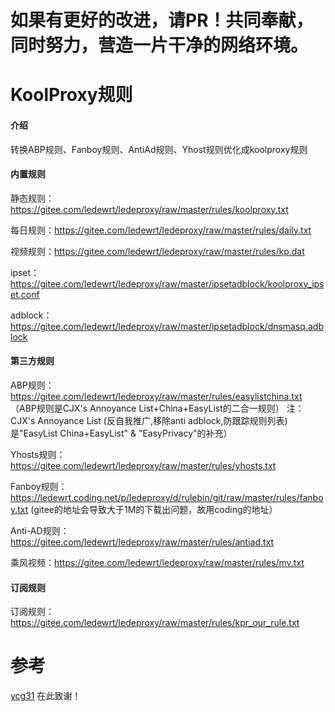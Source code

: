 # 如果有更好的改进，请PR！共同奉献，同时努力，营造一片干净的网络环境。

# KoolProxy规则

#### 介绍
转换ABP规则、Fanboy规则、AntiAd规则、Yhost规则优化成koolproxy规则


#### 内置规则
静态规则：https://gitee.com/ledewrt/ledeproxy/raw/master/rules/koolproxy.txt

每日规则：https://gitee.com/ledewrt/ledeproxy/raw/master/rules/daily.txt


视频规则：https://gitee.com/ledewrt/ledeproxy/raw/master/rules/kp.dat

ipset：https://gitee.com/ledewrt/ledeproxy/raw/master/ipsetadblock/koolproxy_ipset.conf

adblock：https://gitee.com/ledewrt/ledeproxy/raw/master/ipsetadblock/dnsmasq.adblock

#### 第三方规则
ABP规则：https://gitee.com/ledewrt/ledeproxy/raw/master/rules/easylistchina.txt 
（ABP规则是CJX's Annoyance List+China+EasyList的二合一规则） 注：CJX's Annoyance List (反自我推广,移除anti adblock,防跟踪规则列表)是"EasyList China+EasyList" & "EasyPrivacy"的补充）

Yhosts规则：https://gitee.com/ledewrt/ledeproxy/raw/master/rules/yhosts.txt

Fanboy规则：https://ledewrt.coding.net/p/ledeproxy/d/rulebin/git/raw/master/rules/fanboy.txt
(gitee的地址会导致大于1M的下载出问题，故用coding的地址）

Anti-AD规则：https://gitee.com/ledewrt/ledeproxy/raw/master/rules/antiad.txt

乘风视频：https://gitee.com/ledewrt/ledeproxy/raw/master/rules/mv.txt

#### 订阅规则
订阅规则：https://gitee.com/ledewrt/ledeproxy/raw/master/rules/kpr_our_rule.txt

# 参考
[ycg31](https://github.com/ycg31/KoolProxy)  在此致谢！

